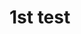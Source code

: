 <!DOCTYPE html>
<html lang="pt-br">
<head>
    <meta charset="UTF-8">
    <meta name="viewport" content="width=device-width, initial-scale=1.0">
    <meta http-equiv="X-UA-Compatible" content="ie=edge">
    <title>Cyber Geeks</title>
</head>
<body>
    <h1>1st test</h1>
</body>
</html>
